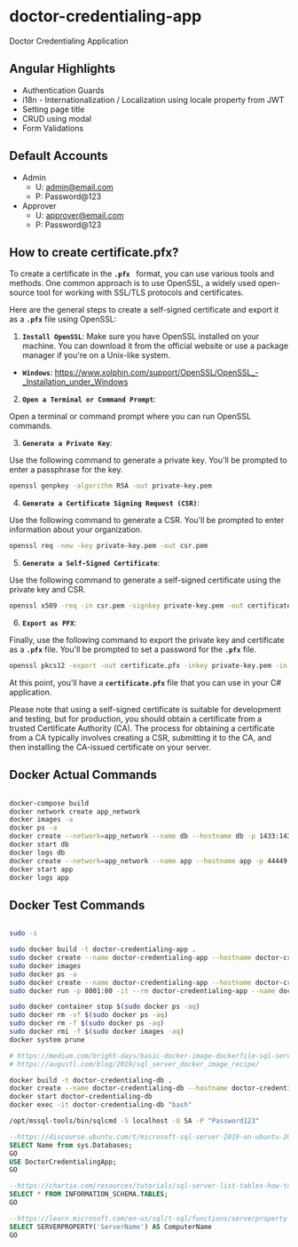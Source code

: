 # doctor-credentialing-app
Doctor Credentialing Application

## Angular Highlights
* Authentication Guards
* i18n - Internationalization / Localization using locale property from JWT
* Setting page title
* CRUD using modal
* Form Validations

## Default Accounts
* Admin
    * U: admin@email.com
    * P: Password@123
* Approver
    * U: approver@email.com
    * P: Password@123

## How to create certificate.pfx?

To create a certificate in the **`.pfx `** format, you can use various tools and methods. One common approach is to use OpenSSL, a widely used open-source tool for working with SSL/TLS protocols and certificates.

Here are the general steps to create a self-signed certificate and export it as a **`.pfx`** file using OpenSSL:

1. **`Install OpenSSL`**:
Make sure you have OpenSSL installed on your machine. You can download it from the official website or use a package manager if you're on a Unix-like system.

* **`Windows`**: https://www.xolphin.com/support/OpenSSL/OpenSSL_-_Installation_under_Windows

2. **`Open a Terminal or Command Prompt`**:

Open a terminal or command prompt where you can run OpenSSL commands.

3. **`Generate a Private Key`**:

Use the following command to generate a private key. You'll be prompted to enter a passphrase for the key.

```bash
openssl genpkey -algorithm RSA -out private-key.pem
```

4. **`Generate a Certificate Signing Request (CSR)`**:

Use the following command to generate a CSR. You'll be prompted to enter information about your organization.

```bash
openssl req -new -key private-key.pem -out csr.pem
```

5. **`Generate a Self-Signed Certificate`**:

Use the following command to generate a self-signed certificate using the private key and CSR.

```bash
openssl x509 -req -in csr.pem -signkey private-key.pem -out certificate.pem
```

6. **`Export as PFX`**:

Finally, use the following command to export the private key and certificate as a **`.pfx`** file. You'll be prompted to set a password for the **`.pfx`** file.

```bash
openssl pkcs12 -export -out certificate.pfx -inkey private-key.pem -in certificate.pem
```

At this point, you'll have a **`certificate.pfx`** file that you can use in your C# application.

Please note that using a self-signed certificate is suitable for development and testing, but for production, you should obtain a certificate from a trusted Certificate Authority (CA). The process for obtaining a certificate from a CA typically involves creating a CSR, submitting it to the CA, and then installing the CA-issued certificate on your server.

## Docker Actual Commands
```bash

docker-compose build
docker network create app_network
docker images -a
docker ps -a
docker create --network=app_network --name db --hostname db -p 1433:1433 [image_id]
docker start db
docker logs db
docker create --network=app_network --name app --hostname app -p 44449:80 [image_id]
docker start app
docker logs app

```

## Docker Test Commands
```bash

sudo -s

sudo docker build -t doctor-credentialing-app .
sudo docker create --name doctor-credentialing-app --hostname doctor-credentialing-app [image_id]
sudo docker images
sudo docker ps -a
sudo docker create --name doctor-credentialing-app --hostname doctor-credentialing-app -p 8001:80 [image_id]
sudo docker run -p 8001:80 -it --rm doctor-credentialing-app --name doctor-credentialing-app --hostname doctor-credentialing-app

sudo docker container stop $(sudo docker ps -aq)
sudo docker rm -vf $(sudo docker ps -aq)
sudo docker rm -f $(sudo docker ps -aq)
sudo docker rmi -f $(sudo docker images -aq)
docker system prune

# https://medium.com/bright-days/basic-docker-image-dockerfile-sql-server-with-custom-prefill-db-script-8f12f197867a
# https://augustl.com/blog/2019/sql_server_docker_image_recipe/

docker build -t doctor-credentialing-db .
docker create --name doctor-credentialing-db --hostname doctor-credentialing-db -p 1433:1433 [image_id]
docker start doctor-credentialing-db
docker exec -it doctor-credentialing-db "bash"

/opt/mssql-tools/bin/sqlcmd -S localhost -U SA -P "Password123"

```

```sql
--https://discourse.ubuntu.com/t/microsoft-sql-server-2019-on-ubuntu-20-04/21943
SELECT Name from sys.Databases;
GO
USE DoctorCredentialingApp;
GO

--https://chartio.com/resources/tutorials/sql-server-list-tables-how-to-show-all-tables/
SELECT * FROM INFORMATION_SCHEMA.TABLES;
GO

--https://learn.microsoft.com/en-us/sql/t-sql/functions/serverproperty-transact-sql?view=sql-server-ver16
SELECT SERVERPROPERTY('ServerName') AS ComputerName
GO
```


